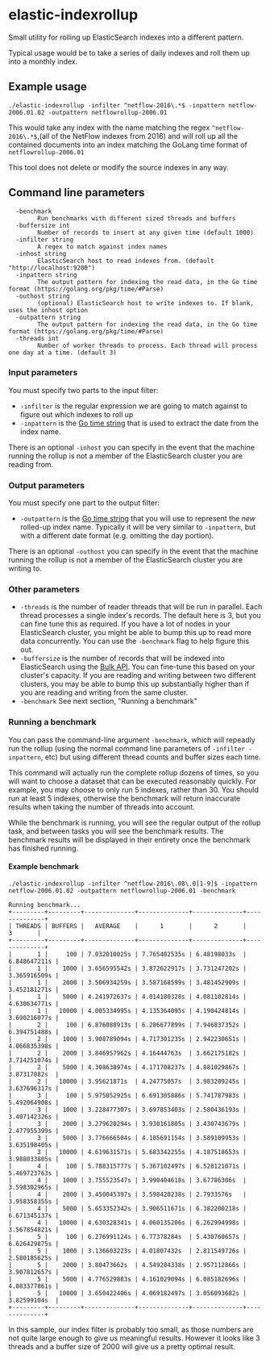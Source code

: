 # elastic-indexrollup
Small utility for rolling up ElasticSearch indexes into a different pattern.

Typical usage would be to take a series of daily indexes and roll them up into a monthly index.

## Example usage

```
./elastic-indexrollup -infilter ^netflow-2016\.*$ -inpattern netflow-2006.01.02 -outpattern netflowrollup-2006.01
```

This would take any index with the name matching the regex `^netflow-2016\.*$`,(all of the NetFlow indexes from 2016) and will roll up all the contained documents into an index matching the GoLang time format of `netflowrollup-2006.01`

This tool does not delete or modify the source indexes in any way.

## Command line parameters

```
  -benchmark
    	Run benchmarks with different sized threads and buffers
  -buffersize int
    	Number of records to insert at any given time (default 1000)
  -infilter string
    	A regex to match against index names
  -inhost string
    	ElasticSearch host to read indexes from. (default "http://localhost:9200")
  -inpattern string
    	The output pattern for indexing the read data, in the Go time format (https://golang.org/pkg/time/#Parse)
  -outhost string
    	(optional) ElasticSearch host to write indexes to. If blank, uses the inhost option
  -outpattern string
    	The output pattern for indexing the read data, in the Go time format (https://golang.org/pkg/time/#Parse)
  -threads int
    	Number of worker threads to process. Each thread will process one day at a time. (default 3)
```

### Input parameters

You must specify two parts to the input filter:

* `-infilter` is the regular expression we are going to match against to figure out which indexes to roll up
* `-inpattern` is the [Go time string](https://golang.org/pkg/time/#Parse) that is used to extract the date from the index name.

There is an optional `-inhost` you can specify in the event that the machine running the rollup is not a member of the ElasticSearch cluster you are reading from.

### Output parameters

You must specify one part to the output filter:

* `-outpattern` is the [Go time string](https://golang.org/pkg/time/#Parse) that you will use to represent the _new_ rolled-up index name. Typically it will be very similar to `-inpattern`, but with a different date format (e.g. omitting the day portion).

There is an optional `-outhost` you can specify in the event that the machine running the rollup is not a member of the ElasticSearch cluster you are writing to.

### Other parameters

* `-threads` is the number of reader threads that will be run in parallel. Each thread processes a single index's records. The default here is 3, but you can fine tune this as required. If you have a lot of nodes in your ElasticSearch cluster, you might be able to bump this up to read more data concurrently. You can use the `-benchmark` flag to help figure this out.
* `-buffersize` is the number of records that will be indexed into ElasticSearch using the [Bulk API](https://www.elastic.co/guide/en/elasticsearch/reference/current/docs-bulk.html). You can fine-tune this based on your cluster's capacity. If you are reading and writing between two different clusters, you may be able to bump this up substantially higher than if you are reading and writing from the same cluster.
* `-benchmark` See next section, "Running a benchmark"

### Running a benchmark

You can pass the command-line argument `-benchmark`, which will repeadly run the rollup (using the normal command line parameters of `-infilter -inpattern`, etc) but using different thread counts and buffer sizes each time.

This command will actually run the complete rollup dozens of times, so you will want to choose a dataset that can be executed reasonably quickly. For example, you may choose to only run 5 indexes, rather than 30. You should run at least 5 indexes, otherwise the benchmark will return inaccurate results when taking the number of threads into account.

While the benchmark is running, you will see the regular output of the
rollup task, and between tasks you will see the benchmark results. The benchmark results will be displayed in their entirety once the benchmark has finished running.

#### Example benchmark

```
./elastic-indexrollup -infilter ^netflow-2016\.08\.0[1-9]$ -inpattern netflow-2006.01.02 -outpattern netflowrollup-2006.01 -benchmark

Running benchmark...
+---------+---------+--------------+--------------+--------------+--------------+
| THREADS | BUFFERS |   AVERAGE    |      1       |      2       |      3       |
+---------+---------+--------------+--------------+--------------+--------------+
|       1 |     100 | 7.032010025s | 7.765402535s | 6.48198033s  | 6.848647211s |
|       1 |    1000 | 3.656595542s | 3.872622917s | 3.731247202s | 3.365916509s |
|       1 |    2000 | 3.506934259s | 3.587168599s | 3.481452909s | 3.452181271s |
|       1 |    5000 | 4.241972637s | 4.014180328s | 4.081102814s | 4.630634771s |
|       1 |   10000 | 4.005334995s | 4.135364095s | 4.190424814s | 3.690216077s |
|       2 |     100 | 6.876088913s | 6.286677899s | 7.946837352s | 6.394751488s |
|       2 |    1000 | 3.908789094s | 4.717301235s | 2.942230651s | 4.066835398s |
|       2 |    2000 | 3.846957962s | 4.16444763s  | 3.662175182s | 3.714251074s |
|       2 |    5000 | 4.308638974s | 4.171708237s | 4.881029867s | 3.87317882s  |
|       2 |   10000 | 3.95621871s  | 4.24775057s  | 3.983209245s | 3.637696317s |
|       3 |     100 | 5.975052925s | 6.691305886s | 5.741787983s | 5.492064908s |
|       3 |    1000 | 3.228477307s | 3.697853403s | 2.580436193s | 3.407142326s |
|       3 |    2000 | 3.279620294s | 3.930161805s | 3.430743679s | 2.477955399s |
|       3 |    5000 | 3.776666504s | 4.105691154s | 3.589109953s | 3.635198405s |
|       3 |   10000 | 4.619631571s | 5.683342255s | 4.187518653s | 3.988033805s |
|       4 |     100 | 5.788315777s | 5.367102497s | 6.528121071s | 5.469723763s |
|       4 |    1000 | 3.755523547s | 3.990404618s | 3.67786306s  | 3.598302965s |
|       4 |    2000 | 3.450045397s | 3.598420238s | 2.7933576s   | 3.958358355s |
|       4 |    5000 | 5.653352342s | 3.906511671s | 6.382200218s | 6.671345137s |
|       4 |   10000 | 4.630328341s | 4.060135206s | 6.262994998s | 3.567854821s |
|       5 |     100 | 6.276991124s | 6.77378284s  | 5.430760657s | 6.626429875s |
|       5 |    1000 | 3.136603223s | 4.01807432s  | 2.811549726s | 2.580185625s |
|       5 |    2000 | 3.80473662s  | 4.549284338s | 2.957112866s | 3.907812657s |
|       5 |    5000 | 4.776529883s | 4.161029094s | 6.085182696s | 4.083377861s |
|       5 |   10000 | 3.650422406s | 4.069182497s | 3.056093682s | 3.82599104s  |
+---------+---------+--------------+--------------+--------------+--------------+
```

In this sample, our index filter is probably too small, as those numbers are not quite large enough to give us meaningful results. However it looks like 3 threads and a buffer size of 2000 will give us a pretty optimal result.


